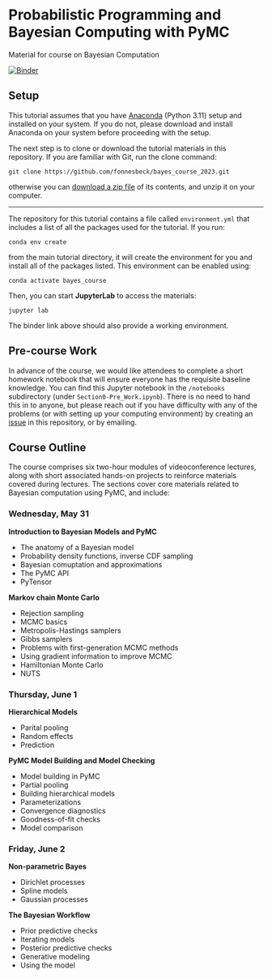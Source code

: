 # Probabilistic Programming and Bayesian Computing with PyMC

Material for course on Bayesian Computation

[![Binder](https://mybinder.org/badge_logo.svg)](https://mybinder.org/v2/gh/fonnesbeck/bayes_course_2023/main) 

## Setup

This tutorial assumes that you have [Anaconda](https://www.anaconda.com/products/individual#download-section) (Python 3.11) setup and installed on your system. If you do not, please download and install Anaconda on your system before proceeding with the setup.

The next step is to clone or download the tutorial materials in this repository. If you are familiar with Git, run the clone command:

    git clone https://github.com/fonnesbeck/bayes_course_2023.git

otherwise you can [download a zip file](https://github.com/fonnesbeck/bayes_course_2023/archive/main.zip) of its contents, and unzip it on your computer.
***
The repository for this tutorial contains a file called `environment.yml` that includes a list of all the packages used for the tutorial. If you run:

    conda env create

from the main tutorial directory, it will create the environment for you and install all of the packages listed. This environment can be enabled using:

    conda activate bayes_course

Then, you can start **JupyterLab** to access the materials:

    jupyter lab

The binder link above should also provide a working environment.

## Pre-course Work

In advance of the course, we would like attendees to complete a short homework notebook that will ensure everyone has the requisite baseline knowledge. You can find this Jupyter notebook in the `/notebooks` subdirectory (under `Section0-Pre_Work.ipynb`). There is no need to hand this in to anyone, but please reach out if you have difficulty with any of the problems (or with setting up your computing environment) by creating an [issue](https://github.com/fonnesbeck/bayes_course_2023/issues) in this repository, or by emailing.

## Course Outline

The course comprises six two-hour modules of videoconference lectures, along with short associated hands-on projects to reinforce materials covered during lectures. The sections cover core materials related to Bayesian computation using PyMC, and include:

### Wednesday, May 31

**Introduction to Bayesian Models and PyMC** 
- The anatomy of a Bayesian model
- Probability density functions, inverse CDF sampling
- Bayesian comuptation and approximations
- The PyMC API
- PyTensor

**Markov chain Monte Carlo** 
- Rejection sampling
- MCMC basics
- Metropolis-Hastings samplers
- Gibbs samplers
- Problems with first-generation MCMC methods
- Using gradient information to improve MCMC
- Hamiltonian Monte Carlo
- NUTS
  
### Thursday, June 1

**Hierarchical Models**
- Parital pooling
- Random effects
- Prediction

**PyMC Model Building and Model Checking** 
- Model building in PyMC
- Partial pooling
- Building hierarchical models
- Parameterizations
- Convergence diagnostics
- Goodness-of-fit checks
- Model comparison

### Friday, June 2

**Non-parametric Bayes** 
- Dirichlet processes
- Spline models
- Gaussian processes

**The Bayesian Workflow** 
- Prior predictive checks
- Iterating models
- Posterior predictive checks
- Generative modeling
- Using the model
